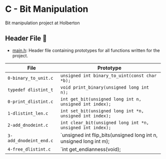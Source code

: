 # C - Bit Manipulation

Bit manipulation project at Holberton

## Header File :file_folder:

* [main.h](./main.h): Header file containing  prototypes for all functions written for the project.

| File           | Prototype                     |
| ------------------- | ------------------------------|
| `0-binary_to_unit.c`   | `unsigned int binary_to_uint(const char *b);` |
| `typedef dlistint_t`   | `void print_binary(unsigned long int n);`|
| `0-print_dlistint.c`   | `int get_bit(unsigned long int n, unsigned int index);`|
| `1-dlistint_len.c`     | `int set_bit(unsigned long int *n, unsigned int index);`|
| `2-add_dnodeint.c`     | `int clear_bit(unsigned long int *n, unsigned int index);`|
| `3-add_dnodeint_end.c` | `unsigned int flip_bits(unsigned long int n, unsigned long int m);|
| `4-free_dlistint.c`    | `int get_endianness(void);|
